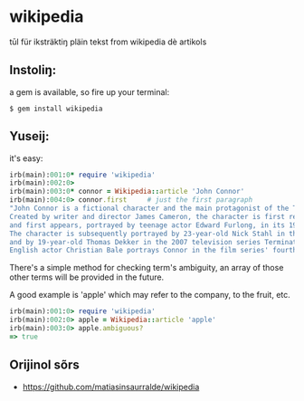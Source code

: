 # wikipedia

tūl für iksträktiŋ pläin tekst from wikipedia dè artikols

## Instoliŋ:

a gem is available, so fire up your terminal:

````
$ gem install wikipedia
````

## Yuseij:

it's easy:

````ruby
irb(main):001:0* require 'wikipedia'
irb(main):002:0>
irb(main):003:0* connor = Wikipedia::article 'John Connor'
irb(main):004:0> connor.first     # just the first paragraph
"John Connor is a fictional character and the main protagonist of the Terminator franchise.
Created by writer and director James Cameron, the character is first referred to in the 1984 film The Terminator 
and first appears, portrayed by teenage actor Edward Furlong, in its 1991 sequel Terminator 2: Judgment Day.
The character is subsequently portrayed by 23-year-old Nick Stahl in the 2003 film Terminator 3: Rise of the Machines
and by 19-year-old Thomas Dekker in the 2007 television series Terminator: The Sarah Connor Chronicles.
English actor Christian Bale portrays Connor in the film series' fourth installment, Terminator Salvation."
````

There's a simple method for checking term's ambiguity, an array of those other terms will be provided in the future.

A good example is 'apple' which may refer to the company, to the fruit, etc.

````ruby
irb(main):001:0> require 'wikipedia'
irb(main):002:0> apple = Wikipedia::article 'apple'
irb(main):003:0> apple.ambiguous?
=> true
````

## Orijinol sõrs

* https://github.com/matiasinsaurralde/wikipedia
